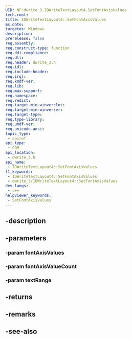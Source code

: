 ```yaml
---
UID: NF:dwrite_3.IDWriteTextLayout4.SetFontAxisValues
tech.root: 
title: IDWriteTextLayout4::SetFontAxisValues
ms.date: 
targetos: Windows
description: 
prerelease: false
req.assembly: 
req.construct-type: function
req.ddi-compliance: 
req.dll: 
req.header: dwrite_3.h
req.idl: 
req.include-header: 
req.irql: 
req.kmdf-ver: 
req.lib: 
req.max-support: 
req.namespace: 
req.redist: 
req.target-min-winverclnt: 
req.target-min-winversvr: 
req.target-type: 
req.type-library: 
req.umdf-ver: 
req.unicode-ansi: 
topic_type:
 - apiref
api_type:
 - COM
api_location:
 - dwrite_3.h
api_name:
 - IDWriteTextLayout4::SetFontAxisValues
f1_keywords:
 - IDWriteTextLayout4::SetFontAxisValues
 - dwrite_3/IDWriteTextLayout4::SetFontAxisValues
dev_langs:
 - c++
helpviewer_keywords:
 - SetFontAxisValues
---
```


## -description

## -parameters

### -param fontAxisValues

### -param fontAxisValueCount

### -param textRange

## -returns

## -remarks

## -see-also

